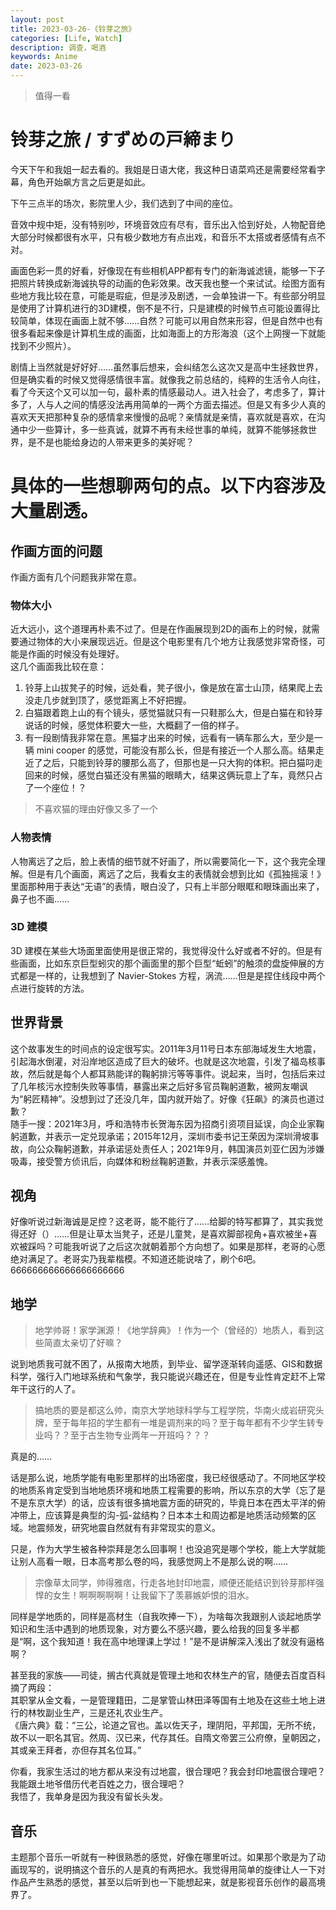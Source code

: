 ```yaml
---
layout: post
title: 2023-03-26-《铃芽之旅》
categories: [Life, Watch]
description: 调查，喝酒
keywords: Anime
date: 2023-03-26
---
```


> 值得一看

# 铃芽之旅 / すずめの戸締まり

今天下午和我姐一起去看的。我姐是日语大佬，我这种日语菜鸡还是需要经常看字幕，角色开始飙方言之后更是如此。

下午三点半的场次，影院里人少，我们选到了中间的座位。

音效中规中矩，没有特别吵，环境音效应有尽有，音乐出入恰到好处，人物配音绝大部分时候都很有水平，只有极少数地方有点出戏，和音乐不太搭或者感情有点不对。

画面色彩一贯的好看，好像现在有些相机APP都有专门的新海诚滤镜，能够一下子把照片转换成新海诚执导的动画的色彩效果。改天我也整一个来试试。绘图方面有些地方我比较在意，可能是瑕疵，但是涉及剧透，一会单独讲一下。有些部分明显是使用了计算机进行的3D建模，倒不是不行，只是建模的时候节点可能设置得比较简单，体现在画面上就不够……自然？可能可以用自然来形容，但是自然中也有很多看起来像是计算机生成的画面，比如海面上的方形海浪（这个上网搜一下就能找到不少照片）。

剧情上当然就是好好好……虽然事后想来，会纠结怎么这次又是高中生拯救世界，但是确实看的时候又觉得感情很丰富。就像我之前总结的，纯粹的生活令人向往，看了今天这个又可以加一句，最朴素的情感最动人。进入社会了，考虑多了，算计多了，人与人之间的情感没法再用简单的一两个方面去描述。但是又有多少人真的喜欢天天把那种复杂的感情拿来慢慢的品呢？亲情就是亲情，喜欢就是喜欢，在沟通中少一些算计，多一些真诚，就算不再有未经世事的单纯，就算不能够拯救世界，是不是也能给身边的人带来更多的美好呢？


# 具体的一些想聊两句的点。以下内容涉及大量剧透。

## 作画方面的问题

作画方面有几个问题我非常在意。

### 物体大小

近大远小，这个道理再朴素不过了。但是在作画展现到2D的画布上的时候，就需要通过物体的大小来展现远近。但是这个电影里有几个地方让我感觉非常奇怪，可能是作画的时候没有处理好。    
这几个画面我比较在意：    
1. 铃芽上山拔凳子的时候，远处看，凳子很小，像是放在富士山顶，结果爬上去没走几步就到顶了，感觉距离上不好把握。   
2. 白猫跟着跑上山的有个镜头，感觉猫就只有一只鞋那么大，但是白猫在和铃芽说话的时候，感觉体积要大一些，大概翻了一倍的样子。   
3. 有一段剧情我非常在意。黑猫才出来的时候，远看有一辆车那么大，至少是一辆 mini cooper 的感觉，可能没有那么长，但是有接近一个人那么高。结果走近了之后，只能到铃芽的腰那么高了，但那也是一只大狗的体积。把白猫叼走回来的时候，感觉白猫还没有黑猫的眼睛大，结果这俩玩意上了车，竟然只占了一个座位！？    
> 不喜欢猫的理由好像又多了一个    

### 人物表情

人物离远了之后，脸上表情的细节就不好画了，所以需要简化一下，这个我完全理解。但是有几个画面，离远了之后，我看女主的表情就会想到比如《孤独摇滚！》里面那种用于表达“无语”的表情，眼白没了，只有上半部分眼眶和眼珠画出来了，鼻子也不画……   

### 3D 建模

3D 建模在某些大场面里面使用是很正常的，我觉得没什么好或者不好的。但是有些画面，比如东京巨型蚓灾的那个画面里的那个巨型“蚯蚓”的触须的盘旋伸展的方式都是一样的，让我想到了 Navier-Stokes 方程，涡流……但是是捏住线段中两个点进行旋转的方法。

## 世界背景

这个故事发生的时间点的设定很写实。2011年3月11号日本东部海域发生大地震，引起海水倒灌，对沿岸地区造成了巨大的破坏。也就是这次地震，引发了福岛核事故，然后就是每个人都耳熟能详的鞠躬排污等等事件。说起来，当时，包括后来过了几年核污水控制失败等事情，暴露出来之后好多官员鞠躬道歉，被网友嘲讽为“躬匠精神”。没想到过了还没几年，国内就开始了。好像《狂飙》的演员也道过歉？   
随手一搜：2021年3月，呼和浩特市长贺海东因为招商引资项目延误，向企业家鞠躬道歉，并表示一定兑现承诺；2015年12月，深圳市委书记王荣因为深圳滑坡事故，向公众鞠躬道歉，并承诺惩处责任人；2021年9月，韩国演员刘亚仁因为涉嫌吸毒，接受警方侦讯后，向媒体和粉丝鞠躬道歉，并表示深感羞愧。

## 视角

好像听说过新海诚是足控？这老哥，能不能行了……给脚的特写都算了，其实我觉得还好（）……但是让草太当凳子，还是儿童凳，是喜欢脚部视角+喜欢被坐+喜欢被踩吗？可能我听说了之后这次就朝着那个方向想了。如果是那样，老哥的心愿绝对满足了。老哥实乃我辈楷模。不知道还能说啥了，刷个6吧。    
666666666666666666666     

## 地学

> 地学帅哥！家学渊源！《地学辞典》！作为一个（曾经的）地质人，看到这些简直太亲切了好嘛？   

说到地质我可就不困了，从报南大地质，到毕业、留学逐渐转向遥感、GIS和数据科学，强行入门地球系统和气象学，我只能说兴趣还在，但是专业性肯定赶不上常年干这行的人了。   

> 搞地质的要是都这么帅，南京大学地球科学与工程学院，华南火成岩研究头牌，至于每年招的学生都有一堆是调剂来的吗？至于每年都有不少学生转专业吗？？至于古生物专业两年一开班吗？？？   

真是的……      

话是那么说，地质学能有电影里那样的出场密度，我已经很感动了。不同地区学校的地质系肯定受到当地地质环境和地质工程需要的影响，所以东京的大学（忘了是不是东京大学）的话，应该有很多搞地震方面的研究的，毕竟日本在西太平洋的俯冲带上，应该算是典型的沟-弧-盆结构？日本本土和周边都是地质活动频繁的区域。地震频发，研究地震自然就有有非常现实的意义。   

只是，作为大学生被各种崇拜是怎么回事啊！也没追究是哪个学校，能上大学就能让别人高看一眼，日本高考那么卷的吗，我感觉网上不是那么说的啊……   

> 宗像草太同学，帅得雅痞，行走各地封印地震，顺便还能结识到铃芽那样强悍的女生！啊啊啊啊啊！让我留下了羡慕嫉妒恨的泪水。

同样是学地质的，同样是高材生（自我吹捧一下），为啥每次我跟别人谈起地质学知识和生活中遇到的地质现象，对方要么不感兴趣，要么给我的回复多半都是“啊，这个我知道！我在高中地理课上学过！”是不是讲解深入浅出了就没有逼格啊？       

甚至我的家族——司徒，搁古代真就是管理土地和农林生产的官，随便去百度百科摘了两段：    
其职掌从金文看，一是管理籍田，二是掌管山林田泽等国有土地及在这些土地上进行的林牧副业生产，三是还礼农业生产。   
《唐六典》载：“三公，论道之官也。盖以佐天子，理阴阳，平邦国，无所不统，故不以一职名其官。然周、汉已来，代存其任。自隋文帝罢三公府僚，皇朝因之，其或亲王拜者，亦但存其名位耳。”

你看，我家生活过的地方都从来没有过地震，很合理吧？我会封印地震很合理吧？我能跟土地爷借历代老百姓之力，很合理吧？    
我悟了，我单身是因为我没有留长头发。   

## 音乐

主题那个音乐一听就有一种很熟悉的感觉，好像在哪里听过。如果那个歌是为了动画现写的，说明搞这个音乐的人是真的有两把水。我觉得用简单的旋律让人一下对作品产生熟悉的感觉，甚至以后听到也一下能想起来，就是影视音乐创作的最高境界了。


